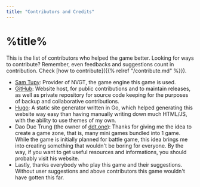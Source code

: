 ```yaml
---
title: "Contributors and Credits"
---
```

# %title%
This is the list of contributors who helped the game better. Looking for ways to contribute? Remember, even feedbacks and suggestions count in contribution. Check [how to contribute]({{% relref "/contribute.md" %}}).
* [Sam Tupy](https://samtupy.com/): Provider of NVGT, the game engine this game is used.
* [GitHub](https://github.com): Website host, for public contributions and to maintain releases, as well as private repository for source code keeping for the purposes of backup and collaborative contributions.
* [Hugo](https://gohugo.io): A static site generator written in Go, which helped generating this website way easy than having manually writing down much HTML/JS, with the ability to use themes of my own.
* Dao Duc Trung (the owner of [ddt.one](https://ddt.one)): Thanks for giving me the idea to create a game zone, that is, many mini games bundled into 1 game. While the game is initially planned for battle game, this idea brings me into creating something that wouldn't be boring for everyone. By the way, if you want to get useful resources and informations, you should probably visit his website.
* Lastly, thanks everybody who play this game and their suggestions. Without user suggestions and above contributors this game wouldn't have gotten this far.